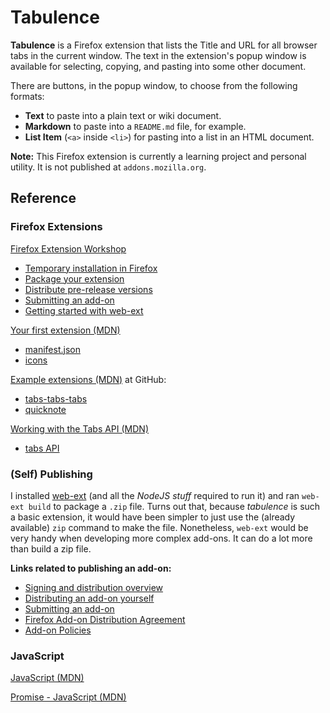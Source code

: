 # Tabulence

**Tabulence** is a Firefox extension that lists the Title and URL for all browser tabs in the current window. The text in the extension's popup window is available for selecting, copying, and pasting into some other document.

There are buttons, in the popup window, to choose from the following formats:
- **Text** to paste into a plain text or wiki document.
- **Markdown** to paste into a `README.md` file, for example.
- **List Item** (`<a>` inside `<li>`) for pasting into a list in an HTML document.

**Note:** This Firefox extension is currently a learning project and personal utility. It is not published at `addons.mozilla.org`.

## Reference

### Firefox Extensions

[Firefox Extension Workshop](https://extensionworkshop.com/)
- [Temporary installation in Firefox](https://extensionworkshop.com/documentation/develop/temporary-installation-in-firefox/)
- [Package your extension](https://extensionworkshop.com/documentation/publish/package-your-extension/)
- [Distribute pre-release versions](https://extensionworkshop.com/documentation/publish/distribute-pre-release-versions/)
- [Submitting an add-on](https://extensionworkshop.com/documentation/publish/submitting-an-add-on/#self-distribution)
- [Getting started with web-ext](https://extensionworkshop.com/documentation/develop/getting-started-with-web-ext/)


[Your first extension (MDN)](https://developer.mozilla.org/en-US/docs/Mozilla/Add-ons/WebExtensions/Your_first_WebExtension)
- [manifest.json](https://developer.mozilla.org/en-US/docs/Mozilla/Add-ons/WebExtensions/manifest.json)
- [icons](https://developer.mozilla.org/en-US/docs/Mozilla/Add-ons/WebExtensions/manifest.json/icons#svg)

[Example extensions (MDN)](https://developer.mozilla.org/en-US/docs/Mozilla/Add-ons/WebExtensions/Examples) at GitHub:
- [tabs-tabs-tabs](https://github.com/mdn/webextensions-examples/tree/master/tabs-tabs-tabs)
- [quicknote](https://github.com/mdn/webextensions-examples/tree/master/quicknote)

[Working with the Tabs API (MDN)](https://developer.mozilla.org/en-US/docs/Mozilla/Add-ons/WebExtensions/Working_with_the_Tabs_API)

- [tabs API](https://developer.mozilla.org/en-US/docs/Mozilla/Add-ons/WebExtensions/API/tabs)


### (Self) Publishing

I installed [web-ext](https://extensionworkshop.com/documentation/develop/getting-started-with-web-ext/) (and all the *NodeJS stuff* required to run it) and ran `web-ext build` to package a `.zip` file. Turns out that, because *tabulence* is such a basic extension, it would have been simpler to just use the (already available) `zip` command to make the file. Nonetheless, `web-ext` would be very handy when developing more complex add-ons. It can do a lot more than build a zip file.

**Links related to publishing an add-on:**
- [Signing and distribution overview](https://extensionworkshop.com/documentation/publish/signing-and-distribution-overview/)
- [Distributing an add-on yourself](https://extensionworkshop.com/documentation/publish/self-distribution/)
- [Submitting an add-on](https://extensionworkshop.com/documentation/publish/submitting-an-add-on/)
- [Firefox Add-on Distribution Agreement](https://extensionworkshop.com/documentation/publish/firefox-add-on-distribution-agreement/)
- [Add-on Policies](https://extensionworkshop.com/documentation/publish/add-on-policies/)


### JavaScript

[JavaScript (MDN)](https://developer.mozilla.org/en-US/docs/Web/JavaScript)

[Promise - JavaScript (MDN)](https://developer.mozilla.org/en-US/docs/Web/JavaScript/Reference/Global_Objects/Promise)
